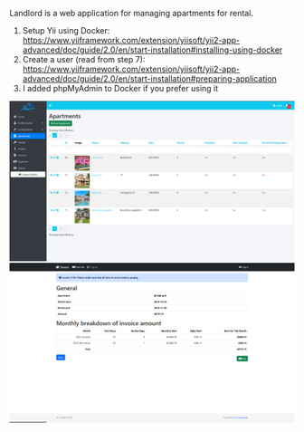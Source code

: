 Landlord is a web application for managing apartments for rental.

1. Setup Yii using Docker: https://www.yiiframework.com/extension/yiisoft/yii2-app-advanced/doc/guide/2.0/en/start-installation#installing-using-docker
2. Create a user (read from step 7): https://www.yiiframework.com/extension/yiisoft/yii2-app-advanced/doc/guide/2.0/en/start-installation#preparing-application
3. I added phpMyAdmin to Docker if you prefer using it

<img src="backend/web/img/backend.png">
<img src="backend/web/img/frontend.png">